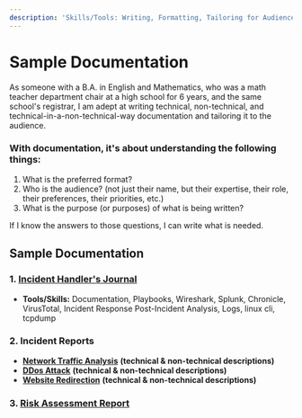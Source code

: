 ```yaml
---
description: 'Skills/Tools: Writing, Formatting, Tailoring for Audience, Identifying Purpose'
---
```


# Sample Documentation

As someone with a B.A. in English and Mathematics, who was a math teacher department chair at a high school for 6 years, and the same school's registrar, I am adept at writing technical, non-technical, and technical-in-a-non-technical-way documentation and tailoring it to the audience. &#x20;

### With documentation, it's about understanding the following things:

1. What is the preferred format?
2. Who is the audience? (not just their name, but their expertise, their role, their preferences, their priorities, etc.)
3. What is the purpose (or purposes) of what is being written?

If I know the answers to those questions, I can write what is needed.&#x20;

## Sample Documentation

### 1. [**Incident Handler's Journal**](incident-handlers-journal.md)

* **Tools/Skills:** Documentation, Playbooks, Wireshark, Splunk, Chronicle, VirusTotal, Incident Response Post-Incident Analysis, Logs, linux cli, tcpdump&#x20;

### **2. Incident Reports**

* [**Network Traffic Analysis**](cybersecurity-incident-report-network-traffic-analysis.md) **(technical & non-technical descriptions)**
* [**DDos Attack**](cybersecurity-incident-report-ddos.md) **(technical & non-technical descriptions)**
* [**Website Redirection**](cybersecurity-incident-report-website-redirection.md) **(technical & non-technical descriptions)**

### 3. [**Risk Assessment Report**](security-risk-assessment-report.md)
